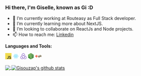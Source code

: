 ### Hi there, I'm Giselle, known as Gi :D

- 🔭 I’m currently working at Routeasy as Full Stack developer.
- 🌱 I’m currently learning more about NextJS.
- 👯 I’m looking to collaborate on ReactJs and Node projects.
- 📫 How to reach me: [Linkedin](https://linkedin.com/gisouzap)

**Languages and Tools:**  

<code><img height="20" src="https://raw.githubusercontent.com/github/explore/80688e429a7d4ef2fca1e82350fe8e3517d3494d/topics/javascript/javascript.png"></code>
<code><img height="20" src="https://raw.githubusercontent.com/github/explore/80688e429a7d4ef2fca1e82350fe8e3517d3494d/topics/react/react.png"></code>
<code><img height="20" src="https://raw.githubusercontent.com/github/explore/80688e429a7d4ef2fca1e82350fe8e3517d3494d/topics/redux/redux.png"></code>
<code><img height="20" src="https://raw.githubusercontent.com/github/explore/80688e429a7d4ef2fca1e82350fe8e3517d3494d/topics/nodejs/nodejs.png"></code>
<code><img height="20" src="https://raw.githubusercontent.com/github/explore/80688e429a7d4ef2fca1e82350fe8e3517d3494d/topics/git/git.png"></code>

<a href="https://github.com/gisouzap">
  <img align="center" src="https://github-readme-stats.vercel.app/api/top-langs/?username=gisouzap&theme=light&hide_langs_below=1" />
</a>
<a href="https://github.com/gisouzap">
 <img align="center" src="https://github-readme-stats.vercel.app/api?username=gisouzap&show_icons=true&theme=light&line_height=27" alt="Gisouzap's github stats"/>
</a>
